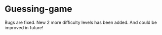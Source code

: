 # Guessing-game
Bugs are fixed.
New 2 more difficulty levels has been added.
And could be improved in future!
